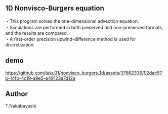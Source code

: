 ## 1D Nonvisco-Burgers equation

・This program solves the one-dimensional advection equation.  
・Simulations are performed in both preserved and non-preserved formats, and the results are compared.  
・A first-order precision upwind-difference method is used for discretization.  

## demo
https://github.com/taku31/nonvisco_burgers_1d/assets/37662336/92dac57b-14fb-4c19-a9e5-e49123a7d12a

## Author
T.Nakabayashi
